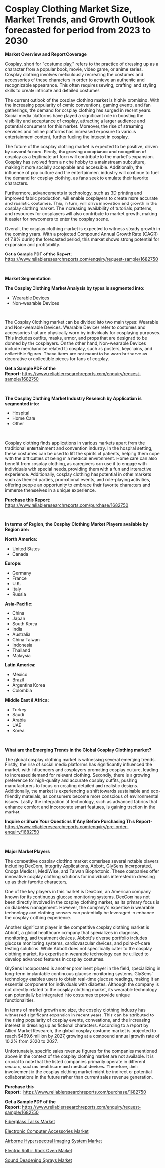 <p><h1>Cosplay Clothing Market Size, Market Trends, and Growth Outlook forecasted for period from 2023 to 2030</h1></p><p><strong>Market Overview and Report Coverage</strong></p>
<p><p>Cosplay, short for "costume play," refers to the practice of dressing up as a character from a popular book, movie, video game, or anime series. Cosplay clothing involves meticulously recreating the costumes and accessories of these characters in order to achieve an authentic and recognizable appearance. This often requires sewing, crafting, and styling skills to create intricate and detailed costumes.</p><p>The current outlook of the cosplay clothing market is highly promising. With the increasing popularity of comic conventions, gaming events, and fan gatherings, the demand for cosplay clothing has surged in recent years. Social media platforms have played a significant role in boosting the visibility and acceptance of cosplay, attracting a larger audience and potential consumers for this market. Moreover, the rise of streaming services and online platforms has increased exposure to various entertainment content, further fueling the interest in cosplay.</p><p>The future of the cosplay clothing market is expected to be positive, driven by several factors. Firstly, the growing acceptance and recognition of cosplay as a legitimate art form will contribute to the market's expansion. Cosplay has evolved from a niche hobby to a mainstream subculture, making it more socially acceptable and accessible. Additionally, the influence of pop culture and the entertainment industry will continue to fuel the demand for cosplay clothing, as fans seek to emulate their favorite characters.</p><p>Furthermore, advancements in technology, such as 3D printing and improved fabric production, will enable cosplayers to create more accurate and realistic costumes. This, in turn, will drive innovation and growth in the cosplay clothing market. The increasing availability of tutorials, patterns, and resources for cosplayers will also contribute to market growth, making it easier for newcomers to enter the cosplay scene.</p><p>Overall, the cosplay clothing market is expected to witness steady growth in the coming years. With a projected Compound Annual Growth Rate (CAGR) of 7.8% during the forecasted period, this market shows strong potential for expansion and profitability.</p></p>
<p><strong>Get a Sample PDF of the Report:</strong> <a href="https://www.reliableresearchreports.com/enquiry/request-sample/1682750">https://www.reliableresearchreports.com/enquiry/request-sample/1682750</a></p>
<p>&nbsp;</p>
<p><strong>Market Segmentation</strong></p>
<p><strong>The Cosplay Clothing Market Analysis by types is segmented into:</strong></p>
<p><ul><li>Wearable Devices</li><li>Non-wearable Devices</li></ul></p>
<p>&nbsp;</p>
<p><p>The Cosplay Clothing market can be divided into two main types: Wearable and Non-wearable Devices. Wearable Devices refer to costumes and accessories that are physically worn by individuals for cosplaying purposes. This includes outfits, masks, armor, and props that are designed to be donned by the cosplayers. On the other hand, Non-wearable Devices include merchandise related to cosplay, such as posters, keychains, and collectible figures. These items are not meant to be worn but serve as decorative or collectible pieces for fans of cosplay.</p></p>
<p><strong>Get a Sample PDF of the Report:</strong>&nbsp;<a href="https://www.reliableresearchreports.com/enquiry/request-sample/1682750">https://www.reliableresearchreports.com/enquiry/request-sample/1682750</a></p>
<p>&nbsp;</p>
<p><strong>The Cosplay Clothing Market Industry Research by Application is segmented into:</strong></p>
<p><ul><li>Hospital</li><li>Home Care</li><li>Other</li></ul></p>
<p>&nbsp;</p>
<p><p>Cosplay clothing finds applications in various markets apart from the traditional entertainment and convention industry. In the hospital setting, these costumes can be used to lift the spirits of patients, helping them cope with the difficulties of being in a medical environment. Home care can also benefit from cosplay clothing, as caregivers can use it to engage with individuals with special needs, providing them with a fun and interactive experience. Additionally, cosplay clothing has potential in other markets such as themed parties, promotional events, and role-playing activities, offering people an opportunity to embrace their favorite characters and immerse themselves in a unique experience.</p></p>
<p><strong>Purchase this Report:</strong>&nbsp; <a href="https://www.reliableresearchreports.com/purchase/1682750">https://www.reliableresearchreports.com/purchase/1682750</a></p>
<p>&nbsp;</p>
<p><strong>In terms of Region, the Cosplay Clothing Market Players available by Region are:</strong></p>
<p>
    <p> <strong> North America: </strong>
        <ul>
            <li>United States</li>
            <li>Canada</li>
        </ul>
        </p> 
    <p> <strong> Europe: </strong>
        <ul>
            <li>Germany</li>
            <li>France</li>
            <li>U.K.</li>
            <li>Italy</li>
            <li>Russia</li>
        </ul>
        </p> 
    <p> <strong> Asia-Pacific: </strong>
        <ul>
            <li>China</li>
            <li>Japan</li>
            <li>South Korea</li>
            <li>India</li>
            <li>Australia</li>
            <li>China Taiwan</li>
            <li>Indonesia</li>
            <li>Thailand</li>
            <li>Malaysia</li>
        </ul>
        </p> 
    <p> <strong> Latin America: </strong>
        <ul>
            <li>Mexico</li>
            <li>Brazil</li>
            <li>Argentina Korea</li>
            <li>Colombia</li>
        </ul>
        </p> 
    <p> <strong> Middle East & Africa: </strong>
        <ul>
            <li>Turkey</li>
            <li>Saudi</li>
            <li>Arabia</li>
            <li>UAE</li>
            <li>Korea</li>
        </ul>
    </p>
    </p>
<p>&nbsp;</p>
<p><strong>What are the Emerging Trends in the Global Cosplay Clothing market?</strong></p>
<p><p>The global cosplay clothing market is witnessing several emerging trends. Firstly, the rise of social media platforms has significantly influenced the market, with influencers and cosplayers promoting cosplay culture, leading to increased demand for relevant clothing. Secondly, there is a growing preference for high-quality and accurate cosplay outfits, pushing manufacturers to focus on creating detailed and realistic designs. Additionally, the market is experiencing a shift towards sustainable and eco-friendly materials, as consumers become more conscious of environmental issues. Lastly, the integration of technology, such as advanced fabrics that enhance comfort and incorporate smart features, is gaining traction in the market.</p></p>
<p><strong>Inquire or Share Your Questions If Any Before Purchasing This Report</strong>- <a href="https://www.reliableresearchreports.com/enquiry/pre-order-enquiry/1682750">https://www.reliableresearchreports.com/enquiry/pre-order-enquiry/1682750</a></p>
<p>&nbsp;</p>
<p><strong>Major Market Players</strong></p>
<p><p>The competitive cosplay clothing market comprises several notable players including DexCom, Integrity Applications, Abbott, GlySens Incorporated, Cnoga Medical, MediWise, and Taiwan Biophotonic. These companies offer innovative cosplay clothing solutions for individuals interested in dressing up as their favorite characters.</p><p>One of the key players in this market is DexCom, an American company known for its continuous glucose monitoring systems. DexCom has not been directly involved in the cosplay clothing market, as its primary focus is on diabetes management. However, the company's expertise in wearable technology and clothing sensors can potentially be leveraged to enhance the cosplay clothing experience.</p><p>Another significant player in the competitive cosplay clothing market is Abbott, a global healthcare company that specializes in diagnosis, monitoring, and treatment devices. Abbott's diverse portfolio includes glucose monitoring systems, cardiovascular devices, and point-of-care testing solutions. While Abbott does not specifically cater to the cosplay clothing market, its expertise in wearable technology can be utilized to develop advanced features in cosplay costumes.</p><p>GlySens Incorporated is another prominent player in the field, specializing in long-term implantable continuous glucose monitoring systems. GlySens' technology enables users to obtain real-time glucose readings, making it an essential component for individuals with diabetes. Although the company is not directly related to the cosplay clothing market, its wearable technology can potentially be integrated into costumes to provide unique functionalities.</p><p>In terms of market growth and size, the cosplay clothing industry has witnessed significant expansion in recent years. This can be attributed to the rising popularity of cosplay events, conventions, and the increasing interest in dressing up as fictional characters. According to a report by Allied Market Research, the global cosplay costume market is projected to reach $469.6 million by 2027, growing at a compound annual growth rate of 10.2% from 2020 to 2027.</p><p>Unfortunately, specific sales revenue figures for the companies mentioned above in the context of the cosplay clothing market are not available. It is crucial to note that the listed companies primarily operate in different sectors, such as healthcare and medical devices. Therefore, their involvement in the cosplay clothing market might be indirect or potential collaborations in the future rather than current sales revenue generation.</p></p>
<p><strong>Purchase this Report:</strong>&nbsp;&nbsp;<a href="https://www.reliableresearchreports.com/purchase/1682750">https://www.reliableresearchreports.com/purchase/1682750</a></p>
<p></p>
<p><strong>Get a Sample PDF of the Report:</strong>&nbsp;<a href="https://www.reliableresearchreports.com/enquiry/request-sample/1682750">https://www.reliableresearchreports.com/enquiry/request-sample/1682750</a></p>
<p><p><a href="https://github.com/sndrkn/Market-Research-Report-List-1/blob/main/fiberglass-tanks-market.md">Fiberglass Tanks Market</a></p><p><a href="https://www.linkedin.com/pulse/electronic-computer-accessories-market-size-growth-forecast/">Electronic Computer Accessories Market</a></p><p><a href="https://www.linkedin.com/pulse/airborne-hyperspectral-imaging-system-market-1c/">Airborne Hyperspectral Imaging System Market</a></p><p><a href="https://medium.com/@eltaroberts2662/electric-roll-in-rack-oven-market-report-reveals-the-latest-trends-and-growth-opportunities-of-this-5b6c5d6f0970">Electric Roll in Rack Oven Market</a></p><p><a href="https://github.com/amae102299/Market-Research-Report-List-1/blob/main/sound-deadening-sprays-market.md">Sound Deadening Sprays Market</a></p></p>